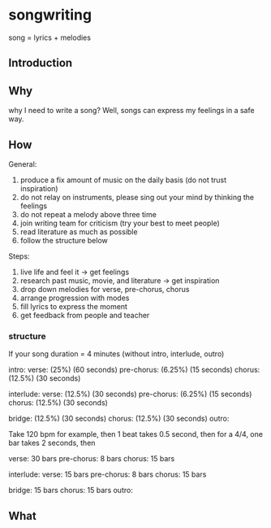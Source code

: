 # songwriting

song = lyrics + melodies

## Introduction

## Why

why I need to write a song? Well, songs can express my feelings in a safe way.

## How

General:

1. produce a fix amount of music on the daily basis (do not trust inspiration)
2. do not relay on instruments, please sing out your mind by thinking the feelings
3. do not repeat a melody above three time
4. join writing team for criticism (try your best to meet people)
5. read literature as much as possible
6. follow the structure below

Steps:

1. live life and feel it -> get feelings
2. research past music, movie, and literature -> get inspiration
3. drop down melodies for verse, pre-chorus, chorus
4. arrange progression with modes
5. fill lyrics to express the moment
6. get feedback from people and teacher

### structure

If your song duration = 4 minutes (without intro, interlude, outro)

intro:
verse: (25%) (60 seconds)
pre-chorus: (6.25%) (15 seconds)
chorus: (12.5%) (30 seconds)

interlude:
verse: (12.5%) (30 seconds)
pre-chorus: (6.25%) (15 seconds)
chorus: (12.5%) (30 seconds)

bridge: (12.5%) (30 seconds)
chorus: (12.5%) (30 seconds)
outro:

Take 120 bpm for example, then 1 beat takes 0.5 second, then for a 4/4, one bar takes 2 seconds, then

verse: 30 bars
pre-chorus: 8 bars
chorus: 15 bars

interlude:
verse: 15 bars
pre-chorus: 8 bars
chorus: 15 bars

bridge: 15 bars
chorus: 15 bars
outro:

## What
